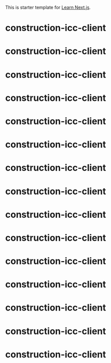 This is starter template for [Learn Next.js](https://nextjs.org/learn).
# construction-icc-client
# construction-icc-client
# construction-icc-client
# construction-icc-client
# construction-icc-client
# construction-icc-client
# construction-icc-client
# construction-icc-client
# construction-icc-client
# construction-icc-client
# construction-icc-client
# construction-icc-client
# construction-icc-client
# construction-icc-client
# construction-icc-client
